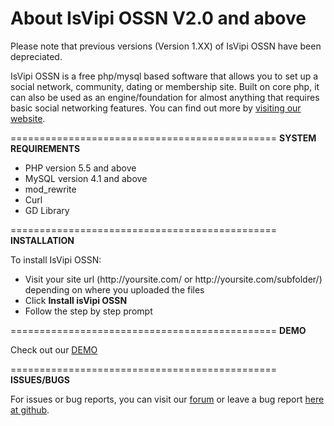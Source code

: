 About IsVipi OSSN V2.0 and above
===========================================
Please note that previous versions (Version 1.XX) of IsVipi OSSN have been depreciated.

IsVipi OSSN is a free php/mysql based software that allows you to set up a social network, community, dating or membership site. Built on core php, it can also be used as an engine/foundation for almost anything that requires basic social networking features. You can find out more by <a href="http://isvipi.org" target="_blank">visiting our website</a>.

==============================================
<strong>SYSTEM REQUIREMENTS</strong>
<ul>
<li>PHP version 5.5 and above</li>
<li>MySQL version 4.1 and above</li>
<li>mod_rewrite</li>
<li>Curl</li>
<li>GD Library</li>
</ul>
==============================================
<strong>INSTALLATION</strong>

To install IsVipi OSSN: 
<ul>
<li>Visit your site url (http://yoursite.com/ or http://yoursite.com/subfolder/) depending on where you uploaded the files</li>
<li>Click <strong>Install isVipi OSSN</strong></li>
<li>Follow the step by step prompt</li>
</ul>

==============================================
<strong>DEMO</strong>

Check out our <a href="http://demo.isvipi.org" target="_blank">DEMO</a>

==============================================
<strong>ISSUES/BUGS</strong>

For issues or bug reports, you can visit our <a href="http://forum.isvipi.org" target="_blank">forum</a> or leave a bug report <a href="https://github.com/IsVipiOfficial/IsVipi-OSSN/issues">here at github</a>.

